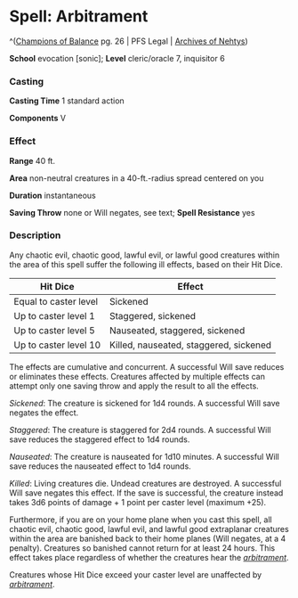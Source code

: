 # Spell: Arbitrament

^([Champions of Balance][ss-arbitrament] pg. 26 | PFS Legal | [Archives of Nehtys][sn-arbitrament])

**School** evocation [sonic]; **Level** cleric/oracle 7, inquisitor 6

### Casting

**Casting Time** 1 standard action  

**Components** V

### Effect

**Range** 40 ft.  

**Area** non-neutral creatures in a 40-ft.-radius spread centered on you  

**Duration** instantaneous  

**Saving Throw** none or Will negates, see text; **Spell Resistance** yes

### Description

Any chaotic evil, chaotic good, lawful evil, or lawful good creatures within the area of this spell suffer the following ill effects, based on their Hit Dice.  

**Hit Dice**| **Effect**  
---|---  
Equal to caster level| Sickened  
Up to caster level 1| Staggered, sickened  
Up to caster level 5| Nauseated, staggered, sickened  
Up to caster level 10| Killed, nauseated, staggered, sickened  

The effects are cumulative and concurrent. A successful Will save reduces or eliminates these effects. Creatures affected by multiple effects can attempt only one saving throw and apply the result to all the effects.  

_Sickened_: The creature is sickened for 1d4 rounds. A successful Will save negates the effect.  

_Staggered_: The creature is staggered for 2d4 rounds. A successful Will save reduces the staggered effect to 1d4 rounds.  

_Nauseated_: The creature is nauseated for 1d10 minutes. A successful Will save reduces the nauseated effect to 1d4 rounds.  

_Killed_: Living creatures die. Undead creatures are destroyed. A successful Will save negates this effect. If the save is successful, the creature instead takes 3d6 points of damage + 1 point per caster level (maximum +25).  

Furthermore, if you are on your home plane when you cast this spell, all chaotic evil, chaotic good, lawful evil, and lawful good extraplanar creatures within the area are banished back to their home planes (Will negates, at a 4 penalty). Creatures so banished cannot return for at least 24 hours. This effect takes place regardless of whether the creatures hear the _[arbitrament]_.  

Creatures whose Hit Dice exceed your caster level are unaffected by _[arbitrament]_.

[ss-arbitrament]: http://paizo.com/products/btpy93nc
[sn-arbitrament]: http://www.archivesofnethys.com/SpellDisplay.aspx?ItemName=Arbitrament
[arbitrament]: http://www.archivesofnethys.com/SpellDisplay.aspx?ItemName=arbitrament